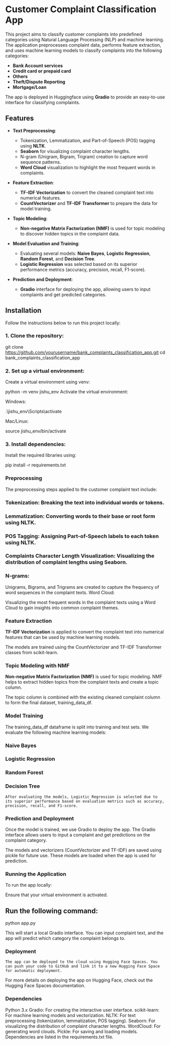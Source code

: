 # Customer Complaint Classification App

This project aims to classify customer complaints into predefined categories using Natural Language Processing (NLP) and machine learning. The application preprocesses complaint data, performs feature extraction, and uses machine learning models to classify complaints into the following categories:

- **Bank Account services**
- **Credit card or prepaid card**
- **Others**
- **Theft/Dispute Reporting**
- **Mortgage/Loan**

The app is deployed in Huggingface using **Gradio** to provide an easy-to-use interface for classifying complaints.

## Features

- **Text Preprocessing**:
  - Tokenization, Lemmatization, and Part-of-Speech (POS) tagging using **NLTK**.
  - **Seaborn** for visualizing complaint character lengths.
  - N-gram (Unigram, Bigram, Trigram) creation to capture word sequence patterns.
  - **Word Cloud** visualization to highlight the most frequent words in complaints.

- **Feature Extraction**:
  - **TF-IDF Vectorization** to convert the cleaned complaint text into numerical features.
  - **CountVectorizer** and **TF-IDF Transformer** to prepare the data for model training.

- **Topic Modeling**:
  - **Non-negative Matrix Factorization (NMF)** is used for topic modeling to discover hidden topics in the complaint data.

- **Model Evaluation and Training**:
  - Evaluating several models: **Naive Bayes**, **Logistic Regression**, **Random Forest**, and **Decision Tree**.
  - **Logistic Regression** was selected based on its superior performance metrics (accuracy, precision, recall, F1-score).

- **Prediction and Deployment**:
  - **Gradio** interface for deploying the app, allowing users to input complaints and get predicted categories.

## Installation

Follow the instructions below to run this project locally:

### 1. Clone the repository:

git clone https://github.com/yourusername/bank_complaints_classification_app.git
cd bank_complaints_classification_app

### 2. Set up a virtual environment:
Create a virtual environment using venv:

python -m venv jishu_env
Activate the virtual environment:

Windows:

.\jishu_env\Scripts\activate

Mac/Linux:

source jishu_env/bin/activate
### 3. Install dependencies:
Install the required libraries using:


pip install -r requirements.txt

### Preprocessing
The preprocessing steps applied to the customer complaint text include:

### Tokenization: Breaking the text into individual words or tokens.
### Lemmatization: Converting words to their base or root form using NLTK.
### POS Tagging: Assigning Part-of-Speech labels to each token using NLTK.
### Complaints Character Length Visualization: Visualizing the distribution of complaint lengths using Seaborn.

### N-grams:

Unigrams, Bigrams, and Trigrams are created to capture the frequency of word sequences in the complaint texts.
Word Cloud:

Visualizing the most frequent words in the complaint texts using a Word Cloud to gain insights into common complaint themes.

### Feature Extraction
**TF-IDF Vectorization** is applied to convert the complaint text into numerical features that can be used by machine learning models.

The models are trained using the CountVectorizer and TF-IDF Transformer classes from scikit-learn.

### Topic Modeling with NMF
**Non-negative Matrix Factorization (NMF)** is used for topic modeling. NMF helps to extract hidden topics from the complaint texts and create a topic column.

The topic column is combined with the existing cleaned complaint column to form the final dataset, training_data_df.

### Model Training
The training_data_df dataframe is split into training and test sets. We evaluate the following machine learning models:

### Naive Bayes
### Logistic Regression
### Random Forest
### Decision Tree
    
    After evaluating the models, Logistic Regression is selected due to its superior performance based on evaluation metrics such as accuracy, precision, recall, and F1-score.

### Prediction and Deployment
Once the model is trained, we use Gradio to deploy the app. The Gradio interface allows users to input a complaint and get predictions on the complaint category.

The models and vectorizers (CountVectorizer and TF-IDF) are saved using pickle for future use. These models are loaded when the app is used for prediction.

### Running the Application
To run the app locally:

Ensure that your virtual environment is activated.

## Run the following command:

python app.py

This will start a local Gradio interface. You can input complaint text, and the app will predict which category the complaint belongs to.

### Deployment
    The app can be deployed to the cloud using Hugging Face Spaces. You can push your code to GitHub and link it to a new Hugging Face Space for automatic deployment.

For more details on deploying the app on Hugging Face, check out the Hugging Face Spaces documentation.

### Dependencies
Python 3.x
Gradio: For creating the interactive user interface.
scikit-learn: For machine learning models and vectorization.
NLTK: For text preprocessing (tokenization, lemmatization, POS tagging).
Seaborn: For visualizing the distribution of complaint character lengths.
WordCloud: For generating word clouds.
Pickle: For saving and loading models.
Dependencies are listed in the requirements.txt file.
